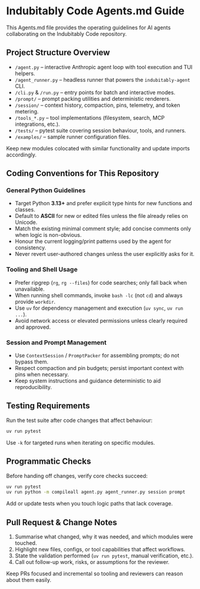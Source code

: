# Indubitably Code Agents.md Guide

This Agents.md file provides the operating guidelines for AI agents collaborating on the Indubitably Code repository.

## Project Structure Overview

- `/agent.py` – interactive Anthropic agent loop with tool execution and TUI helpers.
- `/agent_runner.py` – headless runner that powers the `indubitably-agent` CLI.
- `/cli.py` & `/run.py` – entry points for batch and interactive modes.
- `/prompt/` – prompt packing utilities and deterministic renderers.
- `/session/` – context history, compaction, pins, telemetry, and token metering.
- `/tools_*.py` – tool implementations (filesystem, search, MCP integrations, etc.).
- `/tests/` – pytest suite covering session behaviour, tools, and runners.
- `/examples/` – sample runner configuration files.

Keep new modules colocated with similar functionality and update imports accordingly.

## Coding Conventions for This Repository

### General Python Guidelines

- Target Python **3.13+** and prefer explicit type hints for new functions and classes.
- Default to **ASCII** for new or edited files unless the file already relies on Unicode.
- Match the existing minimal comment style; add concise comments only when logic is non-obvious.
- Honour the current logging/print patterns used by the agent for consistency.
- Never revert user-authored changes unless the user explicitly asks for it.

### Tooling and Shell Usage

- Prefer ripgrep (`rg`, `rg --files`) for code searches; only fall back when unavailable.
- When running shell commands, invoke `bash -lc` (not `cd`) and always provide `workdir`.
- Use `uv` for dependency management and execution (`uv sync`, `uv run ...`).
- Avoid network access or elevated permissions unless clearly required and approved.

### Session and Prompt Management

- Use `ContextSession` / `PromptPacker` for assembling prompts; do not bypass them.
- Respect compaction and pin budgets; persist important context with pins when necessary.
- Keep system instructions and guidance deterministic to aid reproducibility.

## Testing Requirements

Run the test suite after code changes that affect behaviour:

```bash
uv run pytest
```

Use `-k` for targeted runs when iterating on specific modules.

## Programmatic Checks

Before handing off changes, verify core checks succeed:

```bash
uv run pytest
uv run python -m compileall agent.py agent_runner.py session prompt
```

Add or update tests when you touch logic paths that lack coverage.

## Pull Request & Change Notes

1. Summarise what changed, why it was needed, and which modules were touched.
2. Highlight new files, configs, or tool capabilities that affect workflows.
3. State the validation performed (`uv run pytest`, manual verification, etc.).
4. Call out follow-up work, risks, or assumptions for the reviewer.

Keep PRs focused and incremental so tooling and reviewers can reason about them easily.
